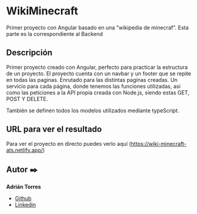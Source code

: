 # WikiMinecraft

Primer proyecto con Angular basado en una "wikipedia de minecraf". Esta parte es la correspondiente al Backend

  ## Descripción
Primer proyecto creado con Angular, perfecto para practicar la estructura de un proyecto. El proyecto cuenta con un navbar y un footer que se repite en todas las paginas. Enrutado para las distintas paginas creadas. Un servicio para cada página, donde tenemos las funciones utilizadas, así como las peticiones a la API propia creada con Node.js, siendo estas GET, POST Y DELETE.

También se definen todos los modelos utilizados mediante typeScript.

  ## URL para ver el resultado
Para ver el proyecto en directo puedes verlo aquí (https://wiki-minecraft-ats.netlify.app/)


  ## Autor ✒️
**Adrián Torres**
* [Github](https://github.com/Adriat1994)
* [Linkedin](https://www.linkedin.com/in/adri%C3%A1n-torres-serrano-a2519a141/)
